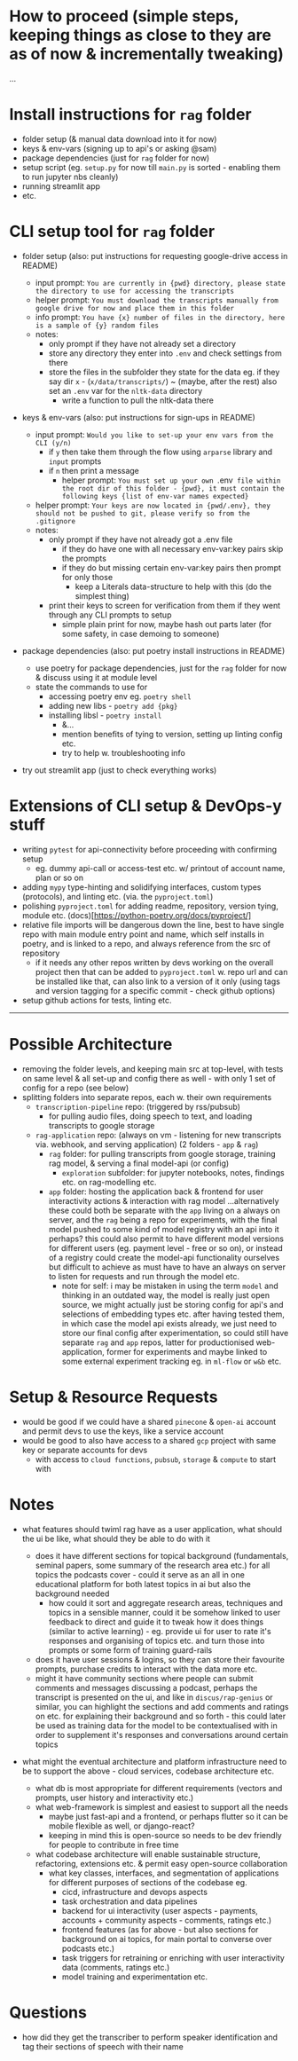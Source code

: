 # How to proceed (simple steps, keeping things as close to they are as of now & incrementally tweaking)
...

# Install instructions for `rag` folder
- folder setup (& manual data download into it for now)
- keys & env-vars (signing up to api's or asking @sam)
- package dependencies (just for `rag` folder for now)
- setup script (eg. `setup.py` for now till `main.py` is sorted - enabling them to run jupyter nbs cleanly)
- running streamlit app
- etc.

# CLI setup tool for `rag` folder
- folder setup (also: put instructions for requesting google-drive access in README)
    - input prompt: `You are currently in {pwd} directory, please state the directory to use for accessing the transcripts`
    - helper prompt: `You must download the transcripts manually from google drive for now and place them in this folder`
    - info prompt: `You have {x} number of files in the directory, here is a sample of {y} random files`
    - notes: 
        - only prompt if they have not already set a directory 
        - store any directory they enter into `.env` and check settings from there
        - store the files in the subfolder they state for the data eg. if they say dir `x` - (`x/data/transcripts/`)
        ~ (maybe, after the rest) also set an `.env` var for the `nltk-data` directory
            - write a function to pull the nltk-data there

- keys & env-vars (also: put instructions for sign-ups in README)
    - input prompt: `Would you like to set-up your env vars from the CLI (y/n)`
        - if `y` then take them through the flow using `arparse` library and `input` prompts
        - if `n` then print a message
            - helper prompt: `You must set up your own `.env` file within the root dir of this folder - {pwd}, it must contain the following keys {list of env-var names expected}`
    - helper prompt: `Your keys are now located in {pwd/.env}, they should not be pushed to git, please verify so from the .gitignore`
    - notes:
        - only prompt if they have not already got a .env file
            - if they do have one with all necessary env-var:key pairs skip the prompts
            - if they do but missing certain env-var:key pairs then prompt for only those
                - keep a Literals data-structure to help with this (do the simplest thing)
        - print their keys to screen for verification from them if they went through any CLI prompts to setup
            - simple plain print for now, maybe hash out parts later (for some safety, in case demoing to someone)

- package dependencies (also: put poetry install instructions in README)
    - use poetry for package dependencies, just for the `rag` folder for now & discuss using it at module level
    - state the commands to use for 
        - accessing poetry env eg. `poetry shell` 
        - adding new libs - `poetry add {pkg}`
        - installing libsl - `poetry install`
            - &... 
            - mention benefits of tying to version, setting up linting config etc. 
            - try to help w. troubleshooting info

- try out streamlit app (just to check everything works)
        

# Extensions of CLI setup & DevOps-y stuff
- writing `pytest` for api-connectivity before proceeding with confirming setup 
    - eg. dummy api-call or access-test etc. w/ printout of account name, plan or so on
- adding `mypy` type-hinting and solidifying interfaces, custom types (protocols), and linting etc. (via. the `pyproject.toml`)
- polishing `pyproject.toml` for adding readme, repository, version tying, module etc. (docs)[https://python-poetry.org/docs/pyproject/]
- relative file imports will be dangerous down the line, best to have single repo with main module entry point and name, which self installs in poetry, and is linked to a repo, and always reference from the src of repository
    - if it needs any other repos written by devs working on the overall project then that can be added to `pyproject.toml` w. repo url and can be installed like that, can also link to a version of it only (using tags and version tagging for a specific commit - check github options)
- setup github actions for tests, linting etc.

-----------------------------------------

# Possible Architecture
- removing the folder levels, and keeping main src at top-level, with tests on same level & all set-up and config there as well - with only 1 set of config for a repo (see below)
- splitting folders into separate repos, each w. their own requirements
    - `transcription-pipeline` repo: (triggered by rss/pubsub) 
        - for pulling audio files, doing speech to text, and loading transcripts to google storage
    - `rag-application` repo: (always on vm - listening for new transcripts via. webhook, and serving application) (2 folders - `app` & `rag`)
        - `rag` folder: for pulling transcripts from google storage, training rag model, & serving a final model-api (or config)
            - `exploration` subfolder: for jupyter notebooks, notes, findings etc. on rag-modelling etc.
        - `app` folder: hosting the application back & frontend for user interactivity actions & interaction with rag model
        ...alternatively these could both be separate with the `app` living on a always on server, and the `rag` being a repo for experiments, with the final model pushed to some kind of model registry with an api into it perhaps? this could also permit to have different model versions for different users (eg. payment level - free or so on), or instead of a registry could create the model-api functionality ourselves but difficult to achieve as must have to have an always on server to listen for requests and run through the model etc.
            - note for self: i may be mistaken in using the term `model` and thinking in an outdated way, the model is really just open source, we might actually just be storing config for api's and selections of embedding types etc. after having tested them, in which case the model api exists already, we just need to store our final config after experimentation, so could still have separate `rag` and `app` repos, latter for productionised web-application, former for experiments and maybe linked to some external experiment tracking eg. in `ml-flow` or `w&b` etc.

# Setup & Resource Requests
- would be good if we could have a shared `pinecone` & `open-ai` account and permit devs to use the keys, like a service account
- would be good to also have access to a shared `gcp` project with same key or separate accounts for devs
    - with access to `cloud functions`, `pubsub`, `storage` & `compute` to start with

# Notes
- what features should twiml rag have as a user application, what should the ui be like, what should they be able to do with it
    - does it have different sections for topical background (fundamentals, seminal papers, some summary of the research area etc.) for all topics the podcasts cover - could it serve as an all in one educational platform for both latest topics in ai but also the background needed
        - how could it sort and aggregate research areas, techniques and topics in a sensible manner, could it be somehow linked to user feedback to direct and guide it to tweak how it does things (similar to active learning) - eg. provide ui for user to rate it's responses and organising of topics etc. and turn those into prompts or some form of training guard-rails
    - does it have user sessions & logins, so they can store their favourite prompts, purchase credits to interact with the data more etc.
    - might it have community sections where people can submit comments and messages discussing a podcast, perhaps the transcript is presented on the ui, and like in `discus/rap-genius` or similar, you can highlight the sections and add comments and ratings on etc. for explaining their background and so forth - this could later be used as training data for the model to be contextualised with in order to supplement it's responses and conversations around certain topics

- what might the eventual architecture and platform infrastructure need to be to support the above - cloud services, codebase architecture etc.
    - what db is most appropriate for different requirements (vectors and prompts, user history and interactivity etc.)
    - what web-framework is simplest and easiest to support all the needs 
        - maybe just fast-api and a frontend, or perhaps flutter so it can be mobile flexible as well, or django-react? 
        - keeping in mind this is open-source so needs to be dev friendly for people to contribute in free time
    - what codebase architecture will enable sustainable structure, refactoring, extensions etc. & permit easy open-source collaboration
        - what key classes, interfaces, and segmentation of applications for different purposes of sections of the codebase eg.
            - cicd, infrastructure and devops aspects
            - task orchestration and data pipelines
            - backend for ui interactivity (user aspects - payments, accounts + community aspects - comments, ratings etc.)
            - frontend features (as for above - but also sections for background on ai topics, for main portal to converse over podcasts etc.)
            - task triggers for retraining or enriching with user interactivity data (comments, ratings etc.)
            - model training and experimentation etc.


# Questions
- how did they get the transcriber to perform speaker identification and tag their sections of speech with their name